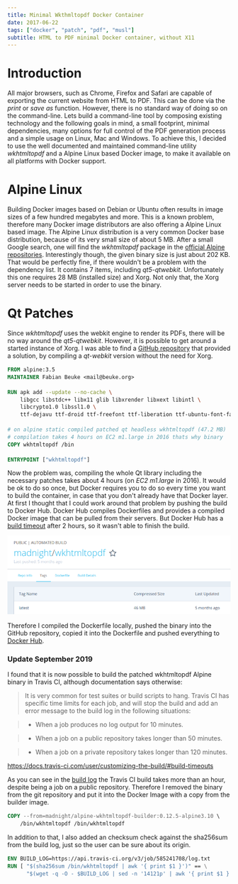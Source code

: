 ```yaml
---
title: Minimal Wkthmltopdf Docker Container
date: 2017-06-22
tags: ["docker", "patch", "pdf", "musl"]
subtitle: HTML to PDF minimal Docker container, without X11
---
```


# Introduction

All major browsers, such as Chrome, Firefox and Safari are capable of exporting the current website from HTML to PDF. This can be done via the _print_ or _save as_ function. However, there is no standard way of doing so on the command-line. Lets build a command-line tool by composing existing technology and the following goals in mind, a small footprint, minimal dependencies, many options for full control of the PDF generation process and a simple usage on Linux, Mac and Windows. To achieve this, I decided to use the well documented and maintained command-line utility *wkhtmltopdf* and a Alpine Linux based Docker image, to make it available on all platforms with Docker support.

# Alpine Linux

Building Docker images based on Debian or Ubuntu often results in image sizes of a few hundred megabytes and more. This is a known problem, therefore many Docker image distributors are also offering a Alpine Linux based image. The Alpine Linux distribution is a very common Docker base distribution, because of its very small size of about 5 MB. After a small Google search, one will find the *wkhtmltopdf* package in the [official Alpine repositories](https://pkgs.alpinelinux.org/package/edge/testing/x86/wkhtmltopdf). Interestingly though, the given binary size is just about 202 KB. That would be perfectly fine, if there wouldn't be a problem with the dependency list. It contains 7 items, including *qt5-qtwebkit*. Unfortunately this one requires 28 MB (installed size) and Xorg. Not only that, the Xorg server needs to be started in order to use the binary.

# Qt Patches

Since *wkhtmltopdf* uses the webkit engine to render its PDFs, there will be no way around the *qt5-qtwebkit*. However, it is possible to get around a started instance of Xorg. I was able to find a [GitHub repository](https://github.com/alloylab/Docker-Alpine-wkhtmltopdf) that provided a solution, by compiling a *qt-webkit* version without the need for Xorg.

```Dockerfile
FROM alpine:3.5
MAINTAINER Fabian Beuke <mail@beuke.org>

RUN apk add --update --no-cache \
    libgcc libstdc++ libx11 glib libxrender libxext libintl \
    libcrypto1.0 libssl1.0 \
    ttf-dejavu ttf-droid ttf-freefont ttf-liberation ttf-ubuntu-font-family

# on alpine static compiled patched qt headless wkhtmltopdf (47.2 MB)
# compilation takes 4 hours on EC2 m1.large in 2016 thats why binary
COPY wkhtmltopdf /bin

ENTRYPOINT ["wkhtmltopdf"]
```

Now the problem was, compiling the whole Qt library including the necessary patches takes about 4 hours (on *EC2 m1.large* in 2016). It would be ok to do so once, but Docker requires you to do so every time you want to build the container, in case that you don't already have that Docker layer. At first I thought that I could work around that problem by pushing the build to Docker Hub. Docker Hub compiles Dockerfiles and provides a compiled Docker image that can be pulled from their servers. But Docker Hub has a [build timeout](https://stackoverflow.com/questions/34440753/docker-hub-timeout-in-automated-build) after 2 hours, so it wasn't able to finish the build.

<img src="/images/docker-wkhtmltopdf-alpine.png" onclick="window.open(this.src)">

Therefore I compiled the Dockerfile locally, pushed the binary into the GitHub repository, copied it into the Dockerfile and pushed everything to [Docker Hub](https://hub.docker.com/r/madnight/docker-alpine-wkhtmltopdf/).

### Update September 2019

I found that it is now possible to build the patched wkhtmltopdf Alpine binary in Travis CI, although documentation says otherwise:

> It is very common for test suites or build scripts to hang. Travis CI has specific time limits for each job, and will stop the build and add an error message to the build log in the following situations:

> * When a job produces no log output for 10 minutes.

> * When a job on a public repository takes longer than 50 minutes.

> * When a job on a private repository takes longer than 120 minutes.

https://docs.travis-ci.com/user/customizing-the-build/#build-timeouts

As you can see in the [build log](https://api.travis-ci.org/v3/job/585241708/log.txt) the Travis CI build takes more than an hour, despite being a job on a public repository. Therefore I removed the binary from the git repository and put it into the Docker Image with a copy from the builder image.

```Dockerfile
COPY --from=madnight/alpine-wkhtmltopdf-builder:0.12.5-alpine3.10 \
    /bin/wkhtmltopdf /bin/wkhtmltopdf
```

In addition to that, I also added an checksum check against the sha256sum from the build log, just so the user can be sure about its origin.

```Dockerfile
ENV BUILD_LOG=https://api.travis-ci.org/v3/job/585241708/log.txt
RUN [ "$(sha256sum /bin/wkhtmltopdf | awk '{ print $1 }')" == \
      "$(wget -q -O - $BUILD_LOG | sed -n '14121p' | awk '{ print $1 }')" ]
```
